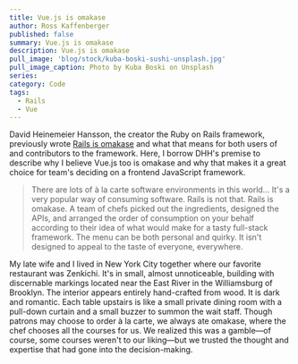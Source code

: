```yaml
---
title: Vue.js is omakase
author: Ross Kaffenberger
published: false
summary: Vue.js is omakase
description: Vue.js is omakase
pull_image: 'blog/stock/kuba-boski-sushi-unsplash.jpg'
pull_image_caption: Photo by Kuba Boski on Unsplash
series:
category: Code
tags:
  - Rails
  - Vue
---
```


David Heinemeier Hansson, the creator the Ruby on Rails framework, previously wrote [Rails is omakase](https://dhh.dk//2012/rails-is-omakase.html) and what that means for both users of and contributors to the framework. Here, I borrow DHH's premise to describe why I believe Vue.js too is omakase and why that makes it a great choice for team's deciding on a frontend JavaScript framework.

> There are lots of à la carte software environments in this world... It's a very popular way of consuming software. Rails is not that. Rails is omakase. A team of chefs picked out the ingredients, designed the APIs, and arranged the order of consumption on your behalf according to their idea of what would make for a tasty full-stack framework. The menu can be both personal and quirky. It isn't designed to appeal to the taste of everyone, everywhere.

My late wife and I lived in New York City together where our favorite restaurant was Zenkichi. It's in small, almost unnoticeable, building with discernable markings located near the East River in the Williamsburg of Brooklyn. The interior appears entirely hand-crafted from wood. It is dark and romantic. Each table upstairs is like a small private dining room with a pull-down curtain and a small buzzer to summon the wait staff. Though patrons may choose to order à la carte, we always ate omakase, where the chef chooses all the courses for us. We realized this was a gamble—of course, some courses weren't to our liking—but we trusted the thought and expertise that had gone into the decision-making.
